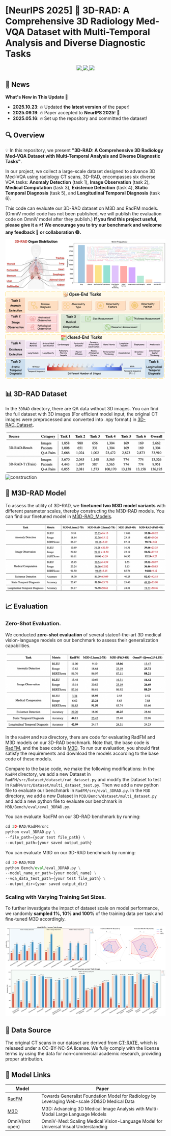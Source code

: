 # [NeurIPS 2025] 🩻 3D-RAD: A Comprehensive 3D Radiology Med-VQA Dataset with Multi-Temporal Analysis and Diverse Diagnostic Tasks
<div align="center">
  <a href="https://github.com/Tang-xiaoxiao/3D-RAD/stargazers">
    <img src="https://img.shields.io/github/stars/Tang-xiaoxiao/3D-RAD?style=social" />
  </a>
  <a href="https://arxiv.org/abs/2506.11147">
    <img src="https://img.shields.io/badge/arXiv-Paper-b31b1b.svg?logo=arxiv" />
  </a>
  <a href="https://GitHub.com/Naereen/StrapDown.js/graphs/commit-activity">
    <img src="https://img.shields.io/badge/Maintained%3F-yes-green.svg" />
  </a>
</div>

## 📢 News

<summary><strong>What's New in This Update 🚀</strong></summary>

- **2025.10.23**: 🔥 Updated **the latest version** of the paper!  
- **2025.09.19**: 🔥 Paper accepted to **NeurIPS 2025**! 🎯
- **2025.05.16**: 🔥 Set up the repository and committed the dataset!

## 🔍 Overview
💡 In this repository, we present **"3D-RAD: A Comprehensive 3D Radiology Med-VQA Dataset with Multi-Temporal Analysis and Diverse Diagnostic Tasks"**.

In our project, we collect a large-scale dataset designed to advance 3D Med-VQA using radiology CT scans, 3D-RAD, encompasses six diverse VQA tasks: **Anomaly Detection** (task 1), **Image Observation** (task 2), **Medical Computation** (task 3), **Existence Detection** (task 4), **Static Temporal Diagnosis** (task 5), and **Longitudinal Temporal Diagnosis** (task 6). 

This code can evaluate our 3D-RAD dataset on M3D and RadFM models. (OmniV model code has not been published, we will publish the evaluation code on OmniV model after they publish.) **If you find this project useful, please give it a ⭐! We encourage you to try our benchmark and welcome any feedback 💬 or collaboration 😄.**

![overview](https://github.com/Tang-xiaoxiao/3D-RAD/blob/main/Figures/overview.png)
![main](https://github.com/Tang-xiaoxiao/3D-RAD/blob/main/Figures/main.png)

## 📊 3D-RAD Dataset
In the `3DRAD` directory, there are QA data without 3D images.
You can find the full dataset with 3D images (For efficient model input, the original CT images were preprocessed and converted into .npy format.) in [3D-RAD_Dataset](https://huggingface.co/datasets/Tang-xiaoxiao/3D-RAD).

![distribution](https://github.com/Tang-xiaoxiao/3D-RAD/blob/main/Figures/distribution.png)
![construction](https://github.com/Tang-xiaoxiao/3D-RAD/blob/main/Figures/Construction.png)

## 🤖 M3D-RAD Model
To assess the utility of 3D-RAD, we **finetuned two M3D model variants** with different parameter scales, thereby constructing the M3D-RAD models. You can find our finetuned model in [M3D-RAD_Models](https://huggingface.co/Tang-xiaoxiao/M3D-RAD).

![finetuned](https://github.com/Tang-xiaoxiao/3D-RAD/blob/main/Figures/finetuned.png)

## 📈 Evaluation

### Zero-Shot Evaluation.
We conducted **zero-shot evaluation** of several stateof-the-art 3D medical vision-language models on our benchmark to assess their generalization capabilities.

![zeroshot](https://github.com/Tang-xiaoxiao/3D-RAD/blob/main/Figures/zeroshot.png)

In the `RadFM` and `M3D` directory, there are code for evaluating RadFM and M3D models on our 3D-RAD benchmark. Note that, the base code is [RadFM](https://github.com/chaoyi-wu/RadFM), and the base code is [M3D](https://github.com/BAAI-DCAI/M3D). To run our evaluation, you should first satisfy the requirements and download the models according to the base code of these models.

Compare to the base code, we make the following modifications: In the `RadFM` directory, we add a new Dataset in `RadFM/src/Dataset/dataset/rad_dataset.py` and modify the Dataset to test in `RadFM/src/Dataset/multi_dataset_test.py`. Then we add a new python file to evaluate our benchmark in `RadFM/src/eval_3DRAD.py`. In the `M3D` directory, we add a new Dataset in `M3D/Bench/dataset/multi_dataset.py` and add a new python file to evaluate our benchmark in `M3D/Bench/eval/eval_3DRAD.py`.

You can evaluate RadFM on our 3D-RAD benchmark by running:

```python
cd 3D-RAD/RadFM/src
python eval_3DRAD.py \
--file_path={your test file_path} \
--output_path={your saved output_path}
```

You can evaluate M3D on our 3D-RAD benchmark by running:

```python
cd 3D-RAD/M3D
python Bench/eval/eval_3DRAD.py \
--model_name_or_path={your model_name} \
--vqa_data_test_path={your test file_path} \
--output_dir={your saved output_dir}
```

### Scaling with Varying Training Set Sizes.
To further investigate the impact of dataset scale on model performance, we randomly **sampled 1%, 10% and 100%** of the training data per task and fine-tuned M3D accordingly. 

![varysizes](https://github.com/Tang-xiaoxiao/3D-RAD/blob/main/Figures/varysizes.png)

## 📁 Data Source
The original CT scans in our dataset are derived from [CT-RATE](https://huggingface.co/datasets/ibrahimhamamci/CT-RATE), which is released under a CC-BY-NC-SA license. We fully comply with the license terms by using the data for non-commercial academic research, providing proper attribution.

## 🔗 Model Links

| Model | Paper                                                        |
| ----- | ------------------------------------------------------------ |
| [RadFM](https://github.com/chaoyi-wu/RadFM) | Towards Generalist Foundation Model for Radiology by Leveraging Web-scale 2D&3D Medical Data | https://github.com/chaoyi-wu/RadFM |
| [M3D](https://github.com/BAAI-DCAI/M3D)   | M3D: Advancing 3D Medical Image Analysis with Multi-Modal Large Language Models |
| OmniV(not open) | OmniV-Med: Scaling Medical Vision-Language Model for Universal Visual Understanding |
